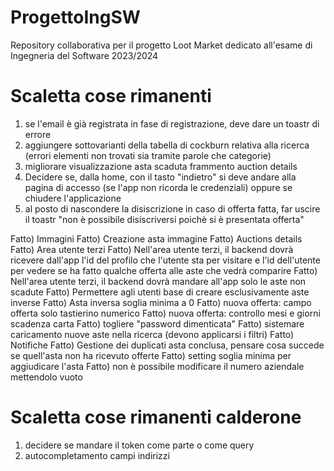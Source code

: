 # ProgettoIngSW
Repository collaborativa per il progetto Loot Market dedicato all'esame di Ingegneria del Software 2023/2024

# Scaletta cose rimanenti
1. se l'email è già registrata in fase di registrazione, deve dare un toastr di errore
2. aggiungere sottovarianti della tabella di cockburn relativa alla ricerca (errori elementi non trovati sia tramite parole che categorie)
7. migliorare visualizzazione asta scaduta frammento auction details
15. Decidere se, dalla home, con il tasto "indietro" si deve andare alla pagina di accesso (se l'app non ricorda le credenziali) oppure se chiudere l'applicazione
16. al posto di nascondere la disiscrizione in caso di offerta fatta, far uscire il toastr "non è possibile disiscriversi poichè si è presentata offerta"

Fatto) Immagini
Fatto) Creazione asta immagine
Fatto) Auctions details
Fatto) Area utente terzi
Fatto) Nell'area utente terzi, il backend dovrà ricevere dall'app l'id del profilo che l'utente sta per visitare e l'id dell'utente per vedere se ha fatto qualche offerta alle aste che vedrà comparire
Fatto) Nell'area utente terzi, il backend dovrà mandare all'app solo le aste non scadute
Fatto) Permettere agli utenti base di creare esclusivamente aste inverse
Fatto) Asta inversa soglia minima a 0
Fatto) nuova offerta: campo offerta solo tastierino numerico
Fatto) nuova offerta: controllo mesi e giorni scadenza carta
Fatto) togliere "password dimenticata"
Fatto) sistemare caricamento nuove aste nella ricerca (devono applicarsi i filtri)
Fatto) Notifiche
Fatto) Gestione dei duplicati asta conclusa, pensare cosa succede se quell'asta non ha ricevuto offerte
Fatto) setting soglia minima per aggiudicare l'asta
Fatto) non è possibile modificare il numero aziendale mettendolo vuoto

# Scaletta cose rimanenti calderone
1. decidere se mandare il token come parte o come query
2. autocompletamento campi indirizzi


